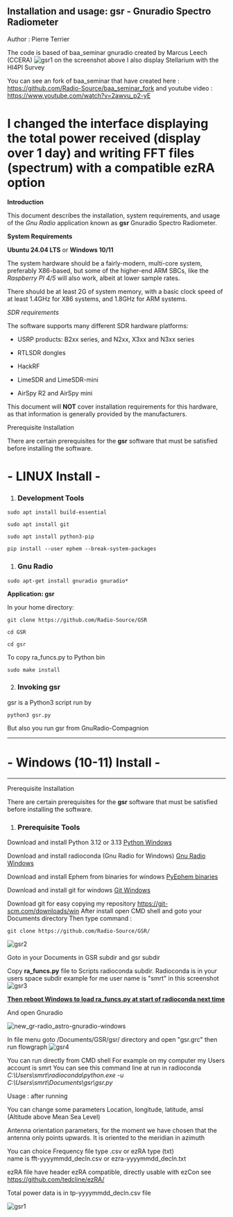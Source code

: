 ## **Installation and usage: gsr   -  Gnuradio Spectro Radiometer**

Author : Pierre Terrier

The code is based of baa_seminar gnuradio created by Marcus Leech (CCERA)
![gsr1](https://github.com/user-attachments/assets/950105db-625b-4c65-adda-832d558dfd15)
on the screenshot above I also display Stellarium with the HI4PI Survey

You can see an fork of baa_seminar that have created here : https://github.com/Radio-Source/baa_seminar_fork 
and youtube video : https://www.youtube.com/watch?v=2awvu_p2-yE

# **I changed the interface displaying the total power received (display over 1 day) and writing FFT files (spectrum) with a compatible ezRA option**

**Introduction**

This document describes the installation, system requirements, and usage of the *Gnu Radio* application known as **gsr** Gnuradio Spectro Radiometer.

**System Requirements**

**Ubuntu 24.04 LTS** or **Windows 10/11**

The system hardware should be a fairly-modern, multi-core system, preferably X86-based, but some of the higher-end ARM SBCs, like the *Raspberry PI 4/5* will also work, albeit at lower sample rates.

There should be at least 2G of system memory, with a basic clock speed of at least 1.4GHz for X86 systems, and 1.8GHz for ARM systems.

*SDR requirements*

The software supports many different SDR hardware platforms:

-   USRP products: B2xx series, and N2xx, X3xx and N3xx series

-   RTLSDR dongles

-   HackRF

-   LimeSDR and LimeSDR-mini

-   AirSpy R2 and AirSpy mini

This document will **NOT** cover installation requirements for this hardware, as that information is generally provided by the manufacturers.

Prerequisite Installation  

There are certain prerequisites for the **gsr** software that must be satisfied before installing the software.

# **- LINUX Install -**

1.  ### Development Tools

``` {.western style="margin-left: 0.38in; font-weight: normal"}
sudo apt install build-essential
```

``` {.western style="margin-left: 0.38in; font-weight: normal"}
sudo apt install git
```

``` {.western style="margin-left: 0.38in; font-weight: normal"}
sudo apt install python3-pip
```

``` {.western style="margin-left: 0.38in; font-weight: normal"}
pip install --user ephem --break-system-packages
```

1.  ### Gnu Radio

``` {.western style="margin-left: 0.38in; font-weight: normal"}
sudo apt-get install gnuradio gnuradio*
```

**Application: gsr**

In your home directory:

``` {.western style="margin-left: 0.38in"}
git clone https://github.com/Radio-Source/GSR
```

``` {.western style="margin-left: 0.38in; font-weight: normal"}
cd GSR
```
``` {.western style="margin-left: 0.38in; font-weight: normal"}
cd gsr
```
To copy ra_funcs.py to Python bin
``` {.western style="margin-left: 0.38in; font-weight: normal"}
sudo make install
```

2.  ### Invoking gsr

gsr is a Python3 script run by

``` {.western style="margin-left: 0.38in; font-weight: normal"}
python3 gsr.py 
```

But also you run gsr from GnuRadio-Compagnion

------------------------

# - Windows (10-11) Install -
------------------------
Prerequisite Installation  

There are certain prerequisites for the **gsr** software that must be satisfied before installing the software.

1.  ### Prerequisite Tools

Download and install Python 3.12 or 3.13
[Python Windows](https://www.python.org/downloads/windows/)

Download and install radioconda (Gnu Radio for Windows)
[Gnu Radio Windows](https://github.com/ryanvolz/radioconda)


Download and install Ephem from binaries for windows
[PyEphem binaries](https://pypi.org/project/ephem/#files)


Download and install git for windows
[Git Windows](https://git-scm.com/downloads/win)

Download git for easy copying my repository https://git-scm.com/downloads/win After install open CMD shell and goto your Documents directory Then type command :

``` {.western style="margin-left: 0.38in; font-weight: normal"}
git clone https://github.com/Radio-Source/GSR/
```
![gsr2](https://github.com/user-attachments/assets/0a1f7495-0c65-4722-9dec-c1f20a90395a)

Goto in your Documents in GSR subdir and gsr subdir

Copy **ra_funcs.py** file to Scripts radioconda subdir.
Radioconda is in your users space subdir
example for me user name is "smrt" in this screenshot
![gsr3](https://github.com/user-attachments/assets/2be19355-84a0-4c53-b76e-0716f2475386)


<ins>**Then reboot Windows to load ra_funcs.py at start of radioconda next time**</ins>

And open Gnuradio

![new_gr-radio_astro-gnuradio-windows](https://github.com/user-attachments/assets/faffae3b-cf05-425c-b59d-6246b7e8b241)




In file menu goto /Documents/GSR/gsr/ directory and open "gsr.grc" then run flowgraph
![gsr4](https://github.com/user-attachments/assets/b484ef1a-316f-4a34-b809-1db6c2184a0c)


You can run directly from CMD shell
For example on my computer my Users account is smrt
You can see this command line at run in radioconda
*C:\Users\smrt\radioconda\python.exe -u C:\Users\smrt\Documents\gsr\gsr.py*


Usage :
after running

You can change some parameters Location, longitude, latitude, amsl (Altitude above Mean Sea Level)

Antenna orientation parameters, for the moment we have chosen that the antenna only points upwards. It is oriented to the meridian in azimuth

You can choice Frequency file type .csv or ezRA type (txt)  
name is fft-yyyymmdd_decln.csv or ezra-yyyymmdd_decln.txt

ezRA file have header ezRA compatible, directly usable with ezCon see https://github.com/tedcline/ezRA/

Total power data is in tp-yyyymmdd_decln.csv  file


![gsr1](https://github.com/user-attachments/assets/53c6b99c-0e2a-451c-ba3c-04b9259ef5fb)

